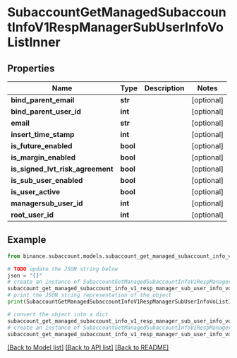 # SubaccountGetManagedSubaccountInfoV1RespManagerSubUserInfoVoListInner


## Properties

Name | Type | Description | Notes
------------ | ------------- | ------------- | -------------
**bind_parent_email** | **str** |  | [optional] 
**bind_parent_user_id** | **int** |  | [optional] 
**email** | **str** |  | [optional] 
**insert_time_stamp** | **int** |  | [optional] 
**is_future_enabled** | **bool** |  | [optional] 
**is_margin_enabled** | **bool** |  | [optional] 
**is_signed_lvt_risk_agreement** | **bool** |  | [optional] 
**is_sub_user_enabled** | **bool** |  | [optional] 
**is_user_active** | **bool** |  | [optional] 
**managersub_user_id** | **int** |  | [optional] 
**root_user_id** | **int** |  | [optional] 

## Example

```python
from binance.subaccount.models.subaccount_get_managed_subaccount_info_v1_resp_manager_sub_user_info_vo_list_inner import SubaccountGetManagedSubaccountInfoV1RespManagerSubUserInfoVoListInner

# TODO update the JSON string below
json = "{}"
# create an instance of SubaccountGetManagedSubaccountInfoV1RespManagerSubUserInfoVoListInner from a JSON string
subaccount_get_managed_subaccount_info_v1_resp_manager_sub_user_info_vo_list_inner_instance = SubaccountGetManagedSubaccountInfoV1RespManagerSubUserInfoVoListInner.from_json(json)
# print the JSON string representation of the object
print(SubaccountGetManagedSubaccountInfoV1RespManagerSubUserInfoVoListInner.to_json())

# convert the object into a dict
subaccount_get_managed_subaccount_info_v1_resp_manager_sub_user_info_vo_list_inner_dict = subaccount_get_managed_subaccount_info_v1_resp_manager_sub_user_info_vo_list_inner_instance.to_dict()
# create an instance of SubaccountGetManagedSubaccountInfoV1RespManagerSubUserInfoVoListInner from a dict
subaccount_get_managed_subaccount_info_v1_resp_manager_sub_user_info_vo_list_inner_from_dict = SubaccountGetManagedSubaccountInfoV1RespManagerSubUserInfoVoListInner.from_dict(subaccount_get_managed_subaccount_info_v1_resp_manager_sub_user_info_vo_list_inner_dict)
```
[[Back to Model list]](../README.md#documentation-for-models) [[Back to API list]](../README.md#documentation-for-api-endpoints) [[Back to README]](../README.md)


